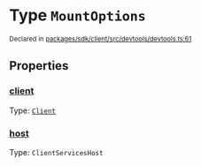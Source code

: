 # Type `MountOptions`
<sub>Declared in [packages/sdk/client/src/devtools/devtools.ts:61](https://github.com/dxos/dxos/blob/ce1e5d079/packages/sdk/client/src/devtools/devtools.ts#L61)</sub>




## Properties
### [client](https://github.com/dxos/dxos/blob/ce1e5d079/packages/sdk/client/src/devtools/devtools.ts#L62)
Type: <code>[Client](/api/@dxos/client/classes/Client)</code>




### [host](https://github.com/dxos/dxos/blob/ce1e5d079/packages/sdk/client/src/devtools/devtools.ts#L63)
Type: <code>ClientServicesHost</code>





